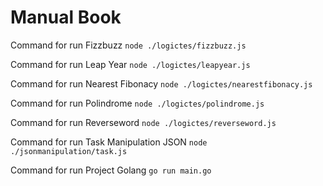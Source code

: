 # Manual Book
Command for run Fizzbuzz
```node ./logictes/fizzbuzz.js```

Command for run Leap Year
```node ./logictes/leapyear.js```

Command for run Nearest Fibonacy
```node ./logictes/nearestfibonacy.js```

Command for run Polindrome
```node ./logictes/polindrome.js```

Command for run Reverseword
```node ./logictes/reverseword.js```

Command for run Task Manipulation JSON
```node ./jsonmanipulation/task.js```

Command for run Project Golang
```go run main.go```

